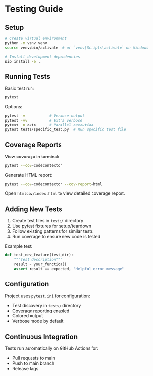 # Testing Guide

## Setup

```bash
# Create virtual environment
python -m venv venv
source venv/bin/activate  # or `venv\Scripts\activate` on Windows

# Install development dependencies
pip install -e .
```

## Running Tests

Basic test run:
```bash
pytest
```

Options:
```bash
pytest -v           # Verbose output
pytest -vv          # Extra verbose
pytest -n auto      # Parallel execution
pytest tests/specific_test.py  # Run specific test file
```

## Coverage Reports

View coverage in terminal:
```bash
pytest --cov=codecontextor
```

Generate HTML report:
```bash
pytest --cov=codecontextor --cov-report=html
```
Open `htmlcov/index.html` to view detailed coverage report.

## Adding New Tests

1. Create test files in `tests/` directory
2. Use pytest fixtures for setup/teardown
3. Follow existing patterns for similar tests
4. Run coverage to ensure new code is tested

Example test:
```python
def test_new_feature(test_dir):
    """Test description"""
    result = your_function()
    assert result == expected, "Helpful error message"
```

## Configuration

Project uses `pytest.ini` for configuration:
- Test discovery in `tests/` directory
- Coverage reporting enabled
- Colored output
- Verbose mode by default

## Continuous Integration

Tests run automatically on GitHub Actions for:
- Pull requests to main
- Push to main branch
- Release tags